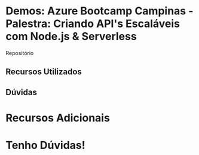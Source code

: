 # Demos: Azure Bootcamp Campinas - Palestra: Criando API's Escaláveis com Node.js & Serverless


Repositório 

## Recursos Utilizados


## Dúvidas

# Recursos Adicionais

# Tenho Dúvidas!
